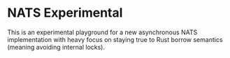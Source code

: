 # NATS Experimental 

This is an experimental playground for a new asynchronous NATS implementation with heavy
focus on staying true to Rust borrow semantics (meaning avoiding internal
locks).
